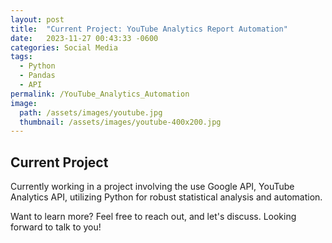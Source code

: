```yaml
---
layout: post
title:  "Current Project: YouTube Analytics Report Automation"
date:   2023-11-27 00:43:33 -0600
categories: Social Media
tags:
  - Python
  - Pandas
  - API
permalink: /YouTube_Analytics_Automation
image: 
  path: /assets/images/youtube.jpg
  thumbnail: /assets/images/youtube-400x200.jpg
---
```


## Current Project
Currently working in a project involving the use Google API, YouTube Analytics API, utilizing Python for robust statistical analysis and automation. 

Want to learn more? Feel free to reach out, and let's discuss. Looking forward to talk to you!